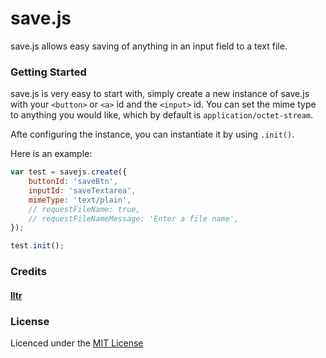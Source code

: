 # save.js
save.js allows easy saving of anything in an input field to a text file.

### Getting Started

save.js is very easy to start with, simply create a new instance of save.js with your `<button>` or `<a>` id and the `<input>` id. 
You can set the mime type to anything you would like, which by default is `application/octet-stream`.

Afte configuring the instance, you can instantiate it by using `.init()`.

Here is an example:

```js
var test = savejs.create({
    buttonId: 'saveBtn',
    inputId: 'saveTextarea',
    mimeType: 'text/plain',
    // requestFileName: true,
    // requestFileNameMessage: 'Enter a file name',
});

test.init();
```

### Credits
#### [lltr](https://github.com/lltr)

### License
Licenced under the [MIT License](https://opensource.org/licenses/MIT)


